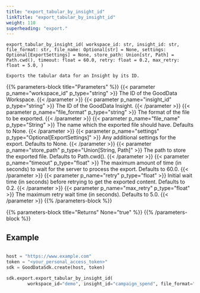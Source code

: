 ```yaml
---
title: "export_tabular_by_insight_id"
linkTitle: "export_tabular_by_insight_id"
weight: 110
superheading: "export."
---
```


``export_tabular_by_insight_id(
        workspace_id: str,
        insight_id: str,
        file_format: str,
        file_name: Optional[str] = None,
        settings: Optional[ExportSettings] = None,
        store_path: Union[str, Path] = Path.cwd(),
        timeout: float = 60.0,
        retry: float = 0.2,
        max_retry: float = 5.0,
    )``

    Exports the tabular data for an Insight by its ID.



{{% parameters-block  title="Parameters" %}}
{{< parameter p_name="workspace_id" p_type="string" >}}
The ID of the GoodData Workspace.
{{< /parameter >}}
{{< parameter p_name="insight_id" p_type="string" >}}
The ID of the GoodData Insight.
{{< /parameter >}}
{{< parameter p_name="file_format" p_type="string" >}}
The format of the file to be exported.
{{< /parameter >}}
{{< parameter p_name="file_name" p_type="String" >}}
The name which the exported file should have. Defaults to None.
{{< /parameter >}}
{{< parameter p_name="settings" p_type="Optional[ExportSettings]" >}}
Any additional settings for the export. Defaults to None.
{{< /parameter >}}
{{< parameter p_name="store_path" p_type="Union[String, Path]" >}}
The path to store the exported file. Defaults to Path.cwd().
{{< /parameter >}}
{{< parameter p_name="timeout" p_type="float" >}}
The maximum amount of time (in seconds) to wait for the server to process the export. Defaults to 60.0.
{{< /parameter >}}
{{< parameter p_name="retry" p_type="float" >}}
Initial wait time (in seconds) before retrying to get the exported content. Defaults to 0.2.
{{< /parameter >}}
{{< parameter p_name="max_retry" p_type="float" >}}
The maximum retry wait time (in seconds). Defaults to 5.0.
{{< /parameter >}}
{{% /parameters-block %}}

{{% parameters-block title="Returns" None="true" %}}
{{% /parameters-block %}}


## Example

```python

host = "https://www.example.com"
token = "<your_personal_access_token>"
sdk = GoodDataSdk.create(host, token)

sdk.export.export_tabular_by_insight_id(
        workspace_id="demo", insight_id="campaign_spend", file_format="CSV")

```
